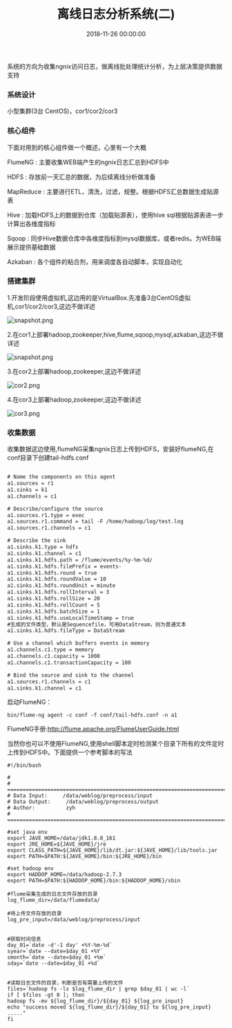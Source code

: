 ﻿---
layout: post
title: 离线日志分析系统(二)
date: 2018-11-26 00:00:00
categories: 大数据
tags: Hadoop
---

系统的方向为收集ngnix访问日志，做离线批处理统计分析，为上层决策提供数据支持

### 系统设计

小型集群(3台 CentOS)，cor1/cor2/cor3

### 核心组件

下面对用到的核心组件做一个概述，心里有一个大概

FlumeNG : 主要收集WEB端产生的ngnix日志汇总到HDFS中

HDFS : 存放前一天汇总的数据，为后续离线分析做准备

MapReduce : 主要进行ETL，清洗，过滤，规整。根据HDFS汇总数据生成贴源表

Hive : 加载HDFS上的数据到仓库（加载贴源表），使用hive sql根据贴源表进一步计算出各维度指标

Sqoop : 同步Hive数据仓库中各维度指标到mysql数据库，或者redis。为WEB端展示提供基础数据

Azkaban : 各个组件的粘合剂，用来调度各自动脚本，实现自动化

### 搭建集群

1.开发阶段使用虚拟机,这边用的是VirtualBox.先准备3台CentOS虚拟机,cor1/cor2/cor3,这边不做详述

![snapshot.png](https://i.loli.net/2018/11/27/5bfd5b4018130.png)

2.在cor1上部署hadoop,zookeeper,hive,flume,sqoop,mysql,azkaban,这边不做详述

![snapshot.png](https://i.loli.net/2018/11/27/5bfd5d0d92181.png)

3.在cor2上部署hadoop,zookeeper,这边不做详述

![cor2.png](https://i.loli.net/2018/11/27/5bfd5eda4961e.png)

4.在cor3上部署hadoop,zookeeper,这边不做详述

![cor3.png](https://i.loli.net/2018/11/27/5bfd5eda72d6e.png)

### 收集数据

收集数据这边使用,flumeNG采集ngnix日志上传到HDFS，安装好flumeNG,在conf目录下创建tail-hdfs.conf

```xml

# Name the components on this agent
a1.sources = r1
a1.sinks = k1
a1.channels = c1

# Describe/configure the source
a1.sources.r1.type = exec
a1.sources.r1.command = tail -F /home/hadoop/log/test.log
a1.sources.r1.channels = c1

# Describe the sink
a1.sinks.k1.type = hdfs
a1.sinks.k1.channel = c1
a1.sinks.k1.hdfs.path = /flume/events/%y-%m-%d/
a1.sinks.k1.hdfs.filePrefix = events-
a1.sinks.k1.hdfs.round = true
a1.sinks.k1.hdfs.roundValue = 10
a1.sinks.k1.hdfs.roundUnit = minute
a1.sinks.k1.hdfs.rollInterval = 3
a1.sinks.k1.hdfs.rollSize = 20
a1.sinks.k1.hdfs.rollCount = 5
a1.sinks.k1.hdfs.batchSize = 1
a1.sinks.k1.hdfs.useLocalTimeStamp = true
#生成的文件类型，默认是Sequencefile，可用DataStream，则为普通文本
a1.sinks.k1.hdfs.fileType = DataStream

# Use a channel which buffers events in memory
a1.channels.c1.type = memory
a1.channels.c1.capacity = 1000
a1.channels.c1.transactionCapacity = 100

# Bind the source and sink to the channel
a1.sources.r1.channels = c1
a1.sinks.k1.channel = c1
```

启动FlumeNG：

```shell
bin/flume-ng agent -c conf -f conf/tail-hdfs.conf -n a1

```

FlumeNG手册:http://flume.apache.org/FlumeUserGuide.html


当然你也可以不使用FlumeNG,使用shell脚本定时检测某个目录下所有的文件定时上传到HDFS中。下面提供一个参考脚本的写法

```shell
#!/bin/bash

#
# ===========================================================================
# Data Input:     /data/weblog/preprocess/input
# Data Output:     /data/weblog/preprocess/output
# Author:          zyh
# ===========================================================================

#set java env
export JAVE_HOME=/data/jdk1.8.0_161
export JRE_HOME=${JAVE_HOME}/jre
export CLASS_PATH=${JAVE_HOME}/lib/dt.jar:${JAVE_HOME}/lib/tools.jar
export PATH=$PATH:${JAVE_HOME}/bin:${JRE_HOME}/bin

#set hadoop env
export HADDOP_HOME=/data/hadoop-2.7.3
export PATH=$PATH:${HADDOP_HOME}/bin:${HADDOP_HOME}/sbin

#flume采集生成的日志文件存放的目录
log_flume_dir=/data/flumedata/

#待上传文件存放的目录
log_pre_input=/data/weblog/preprocess/input


#获取时间信息
day_01=`date -d'-1 day' +%Y-%m-%d`
syear=`date --date=$day_01 +%Y`
smonth=`date --date=$day_01 +%m`
sday=`date --date=$day_01 +%d`


#读取日志文件的目录，判断是否有需要上传的文件
files=`hadoop fs -ls $log_flume_dir | grep $day_01 | wc -l`
if [ $files -gt 0 ]; then
hadoop fs -mv ${log_flume_dir}/${day_01} ${log_pre_input}
echo "success moved ${log_flume_dir}/${day_01} to ${log_pre_input} ....."
fi

```